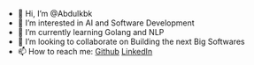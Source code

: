 - 👋 Hi, I’m @Abdulkbk
- 👀 I’m interested in AI and Software Development
- 🌱 I’m currently learning Golang and NLP
- 💞️ I’m looking to collaborate on Building the next Big Softwares
- 📫 How to reach me: [Github](https://github.com/Abdulkbk/Abdulkbk) [LinkedIn](https://www.linkedin.com/in/abdullahi-yunus-08943519a/)

<!---
Abdulkbk/Abdulkbk is a ✨ special ✨ repository because its `README.md` (this file) appears on your GitHub profile.
You can click the Preview link to take a look at your changes.
--->
